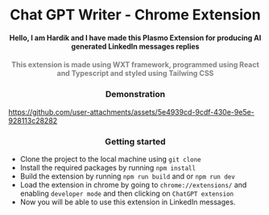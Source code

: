 <h1 align="center">Chat GPT Writer - Chrome Extension</h1>
<h4 align="center">Hello, I am Hardik and I have made this Plasmo Extension for producing AI generated LinkedIn messages replies</h4>



<h4 align="center" style="color:gray">This extension is made using WXT framework, programmed using React and Typescript and styled using Tailwing CSS</h4>

<h3 align="center">Demonstration</h3>

https://github.com/user-attachments/assets/5e4939cd-9cdf-430e-9e5e-928113c28282

<h3 align="center">Getting started</h3>

- Clone the project to the local machine using 
```git clone```
- Install the required packages by running ```npm install```
- Build the extension by running ```npm run build``` and or ```npm run dev```
- Load the extension in chrome by going to ```chrome://extensions/``` and enabling ```developer mode``` and then clicking on ```ChatGPT extension```
- Now you will be able to use this extension in LinkedIn messages.
